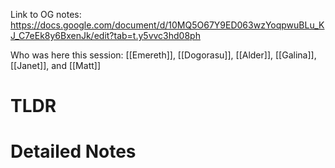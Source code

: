 Link to OG notes: https://docs.google.com/document/d/10MQ5O67Y9ED063wzYoqpwuBLu_KJ_C7eEk8y6BxenJk/edit?tab=t.y5vvc3hd08ph

Who was here this session: [[Emereth]], [[Dogorasu]], [[Alder]], [[Galina]], [[Janet]], and [[Matt]]
# TLDR


# Detailed Notes
